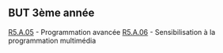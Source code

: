 ## BUT 3ème année

[R5.A.05](./R5A05) - Programmation avancée
[R5.A.06](./R5A06) - Sensibilisation à la programmation multimédia

